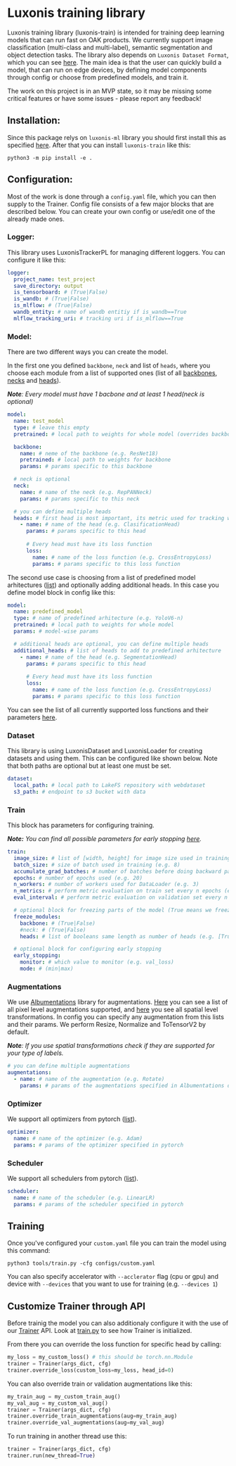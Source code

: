 # Luxonis training library
Luxonis training library (luxonis-train) is intended for training deep learning models that can run fast on OAK products. We currently support image classification (multi-class and multi-label), semantic segmentation and object detection tasks. The library also depends on `Luxonis Dataset Format`, which you can see [here](https://github.com/luxonis/luxonis-ml). The main idea is that the user can quickly build a model, that can run on edge devices, by defining model components through config or choose from predefined models, and train it.

The work on this project is in an MVP state, so it may be missing some critical features or have some issues - please report any feedback!

## Installation:
Since this package relys on `luxonis-ml` library you should first install this as specified [here](https://github.com/luxonis/luxonis-ml/tree/main#installation-and-setup). After that you can install `luxonis-train` like this: 
```
python3 -m pip install -e .
```

## Configuration:
Most of the work is done through a `config.yaml` file, which you can then supply to the Trainer. Config file consists of a few major blocks that are described below. You can create your own config or use/edit one of the already made ones.

### Logger:
This library uses LuxonisTrackerPL for managing different loggers. You can configure it like this: 
```yaml
logger:
  project_name: test_project
  save_directory: output
  is_tensorboard: # (True|False)
  is_wandb: # (True|False)
  is_mlflow: # (True|False)
  wandb_entity: # name of wandb entitiy if is_wandb==True
  mlflow_tracking_uri: # tracking uri if is_mlflow==True
```
### Model:
There are two different ways you can create the model. 

In the first one you defined `backbone`, `neck` and list of `heads`, where you choose each module from a list of supported ones (list of all [backbones](./luxonis_train/models/backbones/README.md), [necks](./luxonis_train/models/necks/README.md) and [heads](./luxonis_train/models/heads/README.md)).

***Note**: Every model must have 1 bacbone and at least 1 head(neck is optional)*

```yaml
model:
  name: test_model
  type: # leave this empty
  pretrained: # local path to weights for whole model (overrides backbone weights)

  backbone:
    name: # neme of the backbone (e.g. ResNet18)
    pretrained: # local path to weights for backbone
    params: # params specific to this backbone

  # neck is optional
  neck: 
    name: # name of the neck (e.g. RepPANNeck)
    params: # params specific to this neck

  # you can define multiple heads
  heads: # first head is most important, its metric used for tracking whole model performance
    - name: # name of the head (e.g. ClasificationHead)
      params: # params specific to this head
      
      # Every head must have its loss function
      loss: 
        name: # name of the loss function (e.g. CrossEntropyLoss)
        params: # params specific to this loss function
```

The second use case is choosing from a list of predefined model arhitectures ([list](./luxonis_train/models/README.md)) and optionally adding additional heads. In this case you define model block in config like this:

```yaml
model:
  name: predefined_model
  type: # name of predefined arhitecture (e.g. YoloV6-n)
  pretrained: # local path to weights for whole model
  params: # model-wise params

  # additional heads are optional, you can define multiple heads
  additional_heads: # list of heads to add to predefined arhitecture
    - name: # name of the head (e.g. SegmentationHead)
      params: # params specific to this head
      
      # Every head must have its loss function
      loss: 
        name: # name of the loss function (e.g. CrossEntropyLoss)
        params: # params specific to this loss function
```

You can see the list of all currently supported loss functions and their parameters [here](./luxonis_train/utils/losses/README.md).

### Dataset
This library is using LuxonisDataset and LuxonisLoader for creating datasets and using them. This can be configured like shown below. Note that both paths are optional but at least one must be set.

```yaml
dataset:
  local_path: # local path to LakeFS repository with webdataset
  s3_path: # endpoint to s3 bucket with data

```

### Train
This block has parameters for configuring training.

***Note:** You can find all possible parameters for early stopping [here](https://pytorch-lightning.readthedocs.io/en/stable/api/pytorch_lightning.callbacks.EarlyStopping.html#pytorch_lightning.callbacks.EarlyStopping).*
```yaml
train:
  image_size: # list of [width, height] for image size used in training (default: [256, 256])
  batch_size: # size of batch used in training (e.g. 8)
  accumulate_grad_batches: # number of batches before doing backward pass (e.g. 2)
  epochs: # number of epochs used (e.g. 20)
  n_workers: # number of workers used for DataLoader (e.g. 3)
  n_metrics: # perform metric evaluation on train set every n epochs (e.g. 5)
  eval_interval: # perform metric evaluation on validation set every n epochs (e.g. 5)  

  # optional block for freezing parts of the model (True means we freeze weights)
  freeze_modules:
    backbone: # (True|False)
    #neck: # (True|False)
    heads: # list of booleans same length as number of heads (e.g. [True, False] for model with 2 heads)

  # optional block for configuring early stopping
  early_stopping:
    monitor: # which value to monitor (e.g. val_loss)
    mode: # (min|max)
```

### Augmentations
We use [Albumentations](https://albumentations.ai/docs/) library for augmentations. [Here](https://albumentations.ai/docs/api_reference/full_reference/#pixel-level-transforms) you can see a list of all pixel level augmentations supported, and [here](https://albumentations.ai/docs/api_reference/full_reference/#spatial-level-transforms) you see all spatial level transformations. In config you can specify any augmentation from this lists and their params. We perform Resize, Normalize and ToTensorV2 by default.

***Note**: If you use spatial transformations check if they are supported for your type of labels.*

```yaml
# you can define multiple augmentations
augmentations:
  - name: # name of the augmentation (e.g. Rotate)
    params: # params of the augmentations specified in Albumentations docs
```

### Optimizer
We support all optimizers from pytorch ([list](https://pytorch.org/docs/stable/optim.html#algorithms)).
```yaml
optimizer:
  name: # name of the optimizer (e.g. Adam)
  params: # params of the optimizer specified in pytorch
```

### Scheduler
We support all schedulers from pytorch ([list](https://pytorch.org/docs/stable/optim.html#how-to-adjust-learning-rate)).
```yaml
scheduler:
  name: # name of the scheduler (e.g. LinearLR)
  params: # params of the scheduler specified in pytorch
```

## Training
Once you've configured your `custom.yaml` file you can train the model using this command:
```
python3 tools/train.py -cfg configs/custom.yaml
```
You can also specify accelerator with `--acclerator` flag (cpu or gpu) and device with `--devices` that you want to use for training (e.g. `--devices 1`)

## Customize Trainer through API
Before trainig the model you can also additionaly configure it with the use of our [Trainer](./luxonis_train/core/trainer.py) API. Look at [train.py](./tools/train.py) to see how Trainer is initialized. 

From there you can override the loss function for specific head by calling: 
```python
my_loss = my_custom_loss() # this should be torch.nn.Module
trainer = Trainer(args_dict, cfg)
trainer.override_loss(custom_loss=my_loss, head_id=0)
```
You can also override train or validation augmentations like this:
```python
my_train_aug = my_custom_train_aug()
my_val_aug = my_custom_val_aug()
trainer = Trainer(args_dict, cfg)
trainer.override_train_augmentations(aug=my_train_aug)
trainer.override_val_augmentations(aug=my_val_aug)
```
To run training in another thread use this:
```python
trainer = Trainer(args_dict, cfg)
trainer.run(new_thread=True)
```
